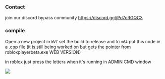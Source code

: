 ### Contact
join our discord bypass community 
https://discord.gg/jPd7cRGQC3

### compile
Open a new project in ``WVC`` set the build to release and to ``x64``
put this code in a .cpp file
(it is still being worked on but gets the pointer from robloxplayerbeta.exe WEB VERSION)

in roblox just press the letter``a`` when it's running in ADMIN CMD window


<img src="https://cdn.discordapp.com/attachments/1156417018099154986/1156499095888871424/image.png?ex=65153137&is=6513dfb7&hm=0a049cdc04b9837485c59edb449a0ab45680a7e90181b44e96c8ee58aee4d439&"></img>
